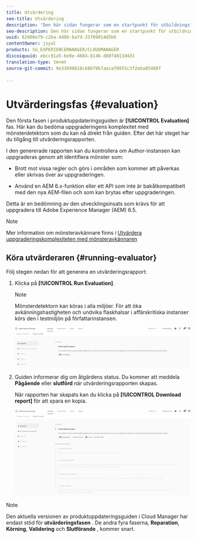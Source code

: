 ```yaml
---
title: Utvärdering
seo-title: Utvärdering
description: 'Den här sidan fungerar som en startpunkt för utbildningsfasen i produktuppdateringsguiden. '
seo-description: Den här sidan fungerar som en startpunkt för utbildningsfasen i produktuppdateringsguiden.
uuid: 62d68e79-c2ba-4d8b-ba7d-33709014d5b6
contentOwner: jsyal
products: SG_EXPERIENCEMANAGER/CLOUDMANAGER
discoiquuid: ebcc91a5-be9e-4684-8146-d88f4013d4d1
translation-type: tm+mt
source-git-commit: 9e33b90818c686f0b7aacaf0955c3f2eba05488f

---
```



# Utvärderingsfas {#evaluation}

Den första fasen i produktuppdateringsguiden är **[!UICONTROL Evaluation]** fas.
Här kan du bedöma uppgraderingens komplexitet med mönsterdetektorn som du kan nå direkt från guiden. Efter det här steget har du tillgång till utvärderingsrapporten.

I den genererade rapporten kan du kontrollera om Author-instansen kan uppgraderas genom att identifiera mönster som:

* Brott mot vissa regler och görs i områden som kommer att påverkas eller skrivas över av uppgraderingen.

* Använd en AEM 6.x-funktion eller ett API som inte är bakåtkompatibelt med den nya AEM-filen och som kan brytas efter uppgraderingen.

Detta är en bedömning av den utvecklingsinsats som krävs för att uppgradera till Adobe Experience Manager (AEM) 6.5.

>[!NOTE]
>Mer information om mönsteravkännare finns i [Utvärdera uppgraderingskomplexiteten med mönsteravkännaren](https://helpx.adobe.com/experience-manager/6-4/sites/deploying/using/pattern-detector.html)

## Köra utvärderaren {#running-evaluator}

Följ stegen nedan för att generera en utvärderingsrapport:

1. Klicka på **[!UICONTROL Run Evaluation]**.

   >[!NOTE]
   >Mönsterdetektorn kan köras i alla miljöer. För att öka avkänningshastigheten och undvika flaskhalsar i affärskritiska instanser körs den i testmiljön på författarinstansen.

   ![](assets/Run-Evaluation.png)

1. Guiden informerar dig om åtgärdens status. Du kommer att meddela **Pågående** eller **slutförd** när utvärderingsrapporten skapas.

   När rapporten har skapats kan du klicka på **[!UICONTROL Download report]** för att spara en kopia.

   ![](assets/Evaluation-1.png)


>[!NOTE]
>Den aktuella versionen av produktuppdateringsguiden i Cloud Manager har endast stöd för **utvärderingsfasen** . De andra fyra faserna, **Reparation**, **Körning**, **Validering** och **Slutförande** , kommer snart.
